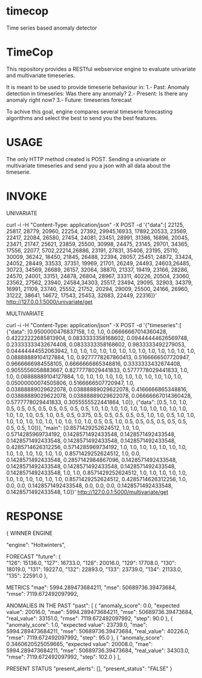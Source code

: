 # timecop
Time series based anomaly detector

TimeCop
===========

This repository provides a RESTful webservice engine to evaluate univariate and multivariate timeseries.

It is meant to be used to provide timeserie behaviour in:
1.- Past:  Anomaly detection in timeseries: Was there any anomaly?
2.- Present: Is there any anomaly right now? 
3.- Future: timeseries forecast

To achive this goal, engine compares several timeserie forecasting algorithms and select the best to send you the best features.

USAGE
=============
The only HTTP method created is POST. Sending a univariate or multivariate timeseries and send you a json with all data about the timeserie.

INVOKE
=============

UNIVARIATE

curl -i -H "Content-Type: application/json" -X POST -d '{"data":[ 22125, 25817, 28779, 20960, 22254, 27392, 29945,16933, 17892,20533, 23569, 22417, 22084, 26580, 27454, 24081, 23451, 28991, 31386, 16896, 20045, 23471, 21747, 25621, 23859, 25500, 30998, 24475, 23145, 29701, 34365, 17556, 22077, 5702,22214,26886, 23191, 27831, 35406, 23195, 25110, 30009, 36242, 18450, 21845, 26488, 22394, 28057, 25451, 24872, 33424, 24052, 28449, 33533, 37351, 19969, 21701, 26249, 24493, 24603,26485, 30723, 34569, 26689, 26157, 32064, 38870, 21337, 19419, 23166, 28286, 24570, 24001, 33151, 24878, 26804, 28967, 33311, 40226, 20504, 23060, 23562, 27562, 23940, 24584,34303, 25517, 23494, 29095, 32903, 34379, 16991, 21109, 23740, 25552, 21752, 20294, 29009, 25500, 24166, 26960, 31222, 38641, 14672, 17543, 25453, 32683, 22449, 22316]}' http://127.0.0.1:5000/univariate/get

MULTIVARIATE

curl -i -H "Content-Type: application/json" -X POST -d '{"timeseries":[ {"data": [0.9500000476837158, 1.0, 1.0, 0.06666667014360428, 0.42222222685813904, 0.0833333358168602, 0.09444444626569748, 0.23333333432674408, 0.0833333358168602, 0.9833333492279053, 0.04444444552063942, 1.0, 1.0, 1.0, 1.0, 1.0, 1.0, 1.0, 1.0, 1.0, 1.0, 1.0, 1.0, 1.0, 0.08888889104127884, 1.0, 0.9277778267860413, 0.5166666507720947, 0.9666666984558105, 0.6666666865348816, 0.3333333432674408, 0.9055556058883667, 0.8277778029441833, 0.5777778029441833, 1.0, 1.0, 0.08888889104127884, 1.0, 1.0, 1.0, 1.0, 1.0, 1.0, 1.0, 1.0, 1.0, 1.0, 1.0, 0.05000000074505806, 0.5166666507720947, 1.0, 0.03888889029622078, 0.03888889029622078, 0.4166666865348816, 0.03888889029622078, 0.03888889029622078, 0.06666667014360428, 0.5777778029441833, 0.3055555522441864, 1.0]}, {"data": [0.5, 1.0, 1.0, 0.5, 0.5, 0.5, 0.5, 0.5, 0.5, 0.5, 0.5, 1.0, 1.0, 1.0, 1.0, 1.0, 1.0, 1.0, 1.0, 1.0, 1.0, 1.0, 1.0, 1.0, 0.5, 1.0, 0.5, 0.5, 0.375, 0.5, 0.5, 0.5, 0.5, 0.5, 1.0, 1.0, 0.5, 1.0, 1.0, 1.0, 1.0, 1.0, 1.0, 1.0, 1.0, 1.0, 1.0, 1.0, 0.5, 0.5, 1.0, 0.5, 0.5, 0.5, 0.5, 0.5, 0.5, 0.5, 0.5, 1.0]}], "main": [0.8571429252624512, 1.0, 1.0, 0.5714285969734192, 0.1428571492433548, 0.1428571492433548, 0.1428571492433548, 0.1428571492433548, 0.1428571492433548, 0.4285714626312256, 0.5714285969734192, 1.0, 1.0, 1.0, 1.0, 1.0, 1.0, 1.0, 1.0, 1.0, 1.0, 1.0, 1.0, 1.0, 0.8571429252624512, 1.0, 0.0, 0.1428571492433548, 0.2857142984867096, 0.1428571492433548, 0.1428571492433548, 0.1428571492433548, 0.1428571492433548, 0.1428571492433548, 1.0, 1.0, 0.8571429252624512, 1.0, 1.0, 1.0, 1.0, 1.0, 1.0, 1.0, 1.0, 1.0, 1.0, 1.0, 0.8571429252624512, 0.4285714626312256, 1.0, 0.0, 0.0, 0.1428571492433548, 0.0, 0.0, 0.0, 0.1428571492433548, 0.1428571492433548, 1.0]}' http://127.0.0.1:5000/multivariate/get

RESPONSE
=============
{
WINNER ENGINE

  "engine": "Holtwinters", 

FORECAST 
  "future": {     
    "126": 15136.0, 
    "127": 16733.0, 
    "128": 20016.0, 
    "129": 17708.0, 
    "130": 18019.0, 
    "131": 19227.0, 
    "132": 22893.0, 
    "133": 23739.0, 
    "134": 21133.0, 
    "135": 22591.0
  }, 
 
 METRICS
  "mae": 5994.289473684211, 
  "mse": 50689736.39473684, 
  "rmse": 7119.672492097992,

  ANOMALIES IN THE PAST
  "past": [
    {
      "anomaly_score": 0.0, 
      "expected value": 20016.0, 
      "mae": 5994.289473684211, 
      "mse": 50689736.39473684, 
      "real_value": 33151.0, 
      "rmse": 7119.672492097992, 
      "step": 90.0
    }, 
    {
      "anomaly_score": 1.0, 
      "expected value": 23739.0, 
      "mae": 5994.289473684211, 
      "mse": 50689736.39473684, 
      "real_value": 40226.0, 
      "rmse": 7119.672492097992, 
      "step": 95.0
    }, 
    {
      "anomaly_score": 0.3460620525059665, 
      "expected value": 20008.0, 
      "mae": 5994.289473684211, 
      "mse": 50689736.39473684, 
      "real_value": 34303.0, 
      "rmse": 7119.672492097992, 
      "step": 102.0
    }
  ], 
  
  PRESENT STATUS
  "present_alerts": [], 
  "present_status": "FALSE"
}
